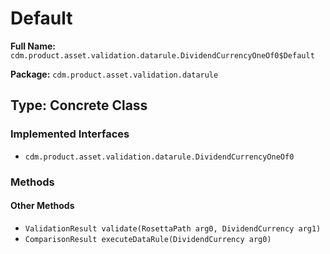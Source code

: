 # Default

**Full Name:** `cdm.product.asset.validation.datarule.DividendCurrencyOneOf0$Default`

**Package:** `cdm.product.asset.validation.datarule`

## Type: Concrete Class

### Implemented Interfaces

- `cdm.product.asset.validation.datarule.DividendCurrencyOneOf0`

### Methods

#### Other Methods

- `ValidationResult validate(RosettaPath arg0, DividendCurrency arg1)`
- `ComparisonResult executeDataRule(DividendCurrency arg0)`

